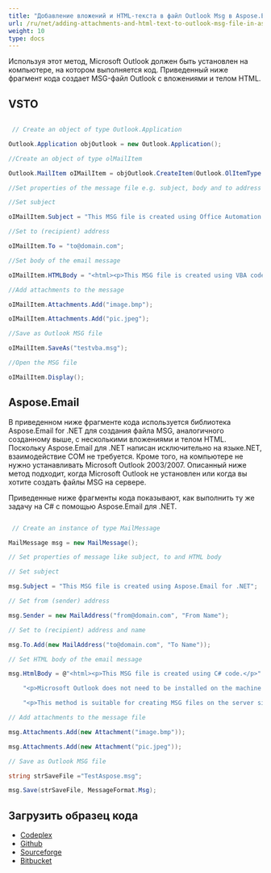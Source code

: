 ```yaml
---
title: "Добавление вложений и HTML-текста в файл Outlook Msg в Aspose.Email"
url: /ru/net/adding-attachments-and-html-text-to-outlook-msg-file-in-aspose-email/
weight: 10
type: docs
---
```



Используя этот метод, Microsoft Outlook должен быть установлен на компьютере, на котором выполняется код. Приведенный ниже фрагмент кода создает MSG-файл Outlook с вложениями и телом HTML.
## **VSTO**
``` cs

 // Create an object of type Outlook.Application

Outlook.Application objOutlook = new Outlook.Application();

//Create an object of type olMailItem

Outlook.MailItem oIMailItem = objOutlook.CreateItem(Outlook.OlItemType.olMailItem);

//Set properties of the message file e.g. subject, body and to address

//Set subject

oIMailItem.Subject = "This MSG file is created using Office Automation.";

//Set to (recipient) address

oIMailItem.To = "to@domain.com";

//Set body of the email message

oIMailItem.HTMLBody = "<html><p>This MSG file is created using VBA code.</p>";

//Add attachments to the message

oIMailItem.Attachments.Add("image.bmp");

oIMailItem.Attachments.Add("pic.jpeg");

//Save as Outlook MSG file

oIMailItem.SaveAs("testvba.msg");

//Open the MSG file

oIMailItem.Display();

```
## **Aspose.Email**
В приведенном ниже фрагменте кода используется библиотека Aspose.Email for .NET для создания файла MSG, аналогичного созданному выше, с несколькими вложениями и телом HTML. Поскольку Aspose.Email для .NET написан исключительно на языке.NET, взаимодействие COM не требуется. Кроме того, на компьютере не нужно устанавливать Microsoft Outlook 2003/2007. Описанный ниже метод подходит, когда Microsoft Outlook не установлен или когда вы хотите создать файлы MSG на сервере.

Приведенные ниже фрагменты кода показывают, как выполнить ту же задачу на C# с помощью Aspose.Email для .NET.

``` cs

 // Create an instance of type MailMessage

MailMessage msg = new MailMessage();

// Set properties of message like subject, to and HTML body

// Set subject

msg.Subject = "This MSG file is created using Aspose.Email for .NET";

// Set from (sender) address

msg.Sender = new MailAddress("from@domain.com", "From Name");

// Set to (recipient) address and name

msg.To.Add(new MailAddress("to@domain.com", "To Name"));

// Set HTML body of the email message

msg.HtmlBody = @"<html><p>This MSG file is created using C# code.</p>" +

	"<p>Microsoft Outlook does not need to be installed on the machine running this code.</p>" +

	"<p>This method is suitable for creating MSG files on the server side.</html>";

// Add attachments to the message file

msg.Attachments.Add(new Attachment("image.bmp"));

msg.Attachments.Add(new Attachment("pic.jpeg"));

// Save as Outlook MSG file

string strSaveFile ="TestAspose.msg";

msg.Save(strSaveFile, MessageFormat.Msg);

```
## **Загрузить образец кода**
- [Codeplex](https://asposevsto.codeplex.com/downloads/get/772938)
- [Github](https://github.com/Aspose/Aspose.Email-for-.NET/tree/master/Plugins/Aspose.Email%20Vs%20VSTO%20Outlook)
- [Sourceforge](https://sourceforge.net/projects/asposevsto/files/Aspose.Email%20Vs%20VSTO%20Outlook/Adding%20Attachments%20and%20HTML%20Text%20to%20Outlook%20Msg%20File%20\(Aspose.Email\).zip/download)
- [Bitbucket](https://bitbucket.org/asposemarketplace/aspose-for-vsto/downloads/Adding%20Attachments%20and%20HTML%20Text%20to%20Outlook%20Msg%20File%20\(Aspose.Email\).zip)
